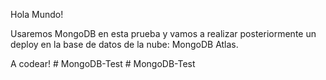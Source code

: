 Hola Mundo!

Usaremos MongoDB en esta prueba y vamos a realizar posteriormente un deploy en la base de datos de la nube: MongoDB Atlas.

A codear!
#   M o n g o D B - T e s t  
 #   M o n g o D B - T e s t  
 
